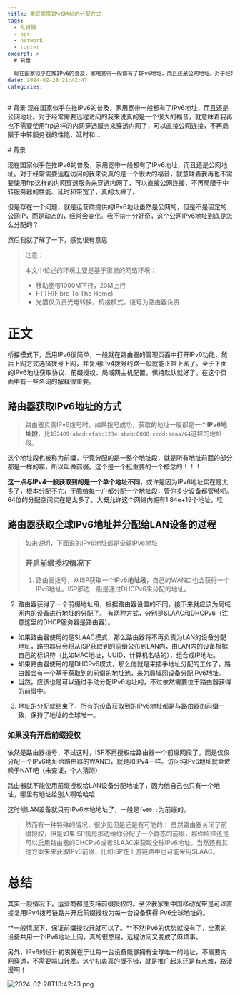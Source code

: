 ```yaml
---
title: 家庭宽带IPv6地址的分配方式
tags:
  - 乱折腾
  - ops
  - network
  - router
excerpt: >-
  # 背景

  现在国家似乎在推IPv6的普及，家用宽带一般都有了IPv6地址，而且还是公网地址。对于经常需要远程访问的我来说真的是一个很大的福音，就意味着我再也不需要使用frp这样的内网穿透服务来穿透内网了，可以直接公网连接，不再局限于中转服务器的性能、延时和...
date: 2024-02-28 21:42:47
categories:
---
```


\# 背景 现在国家似乎在推IPv6的普及，家用宽带一般都有了IPv6地址，而且还是公网地址。对于经常需要远程访问的我来说真的是一个很大的福音，就意味着我再也不需要使用frp这样的内网穿透服务来穿透内网了，可以直接公网连接，不再局限于中转服务器的性能、延时和...
<!-- more -->
\# 背景

现在国家似乎在推IPv6的普及，家用宽带一般都有了IPv6地址，而且还是公网地址。对于经常需要远程访问的我来说真的是一个很大的福音，就意味着我再也不需要使用frp这样的内网穿透服务来穿透内网了，可以直接公网连接，不再局限于中转服务器的性能、延时和带宽了，真的太棒了。

但是存在一个问题，就是运营商提供的IPv6地址虽然是公网的，但是不是固定的公网IP，而是动态的，经常会变化。我不禁十分好奇，这个公网IPv6地址到底是怎么分配的？

然后我就了解了一下，感觉很有意思

> 注意：
> 
> 本文中论述的环境主要是基于家里的网络环境：
> 
> *   移动宽带1000M下行，20M上行
> *   FTTH(Fibre To The Home)
> *   光猫仅负责光电转换，桥接模式，拨号为路由器负责

# 正文

桥接模式下，启用IPv6很简单，一般就在路由器的管理页面中打开IPv6功能，然后上网方式选择拨号上网，并复用IPv4拨号线路一般就能正常上网了。至于下面的IPv6地址获取协议、前缀授权、局域网主机配置，保持默认就好了。在这个页面中有一些名词的解释很重要。

## 路由器获取IPv6地址的方式

> 路由器负责IPv6拨号时，如果拨号成功，获取的地址一般都是一个**IPv6地址段**，比如`2409:abcd:efab:1234:abab:0000:ccdd:aaaa/64`这样的地址段。

这个地址段也被称为前缀，毕竟分配的是一整个地址段，就是所有地址前面的部分都是一样的嘛，所以叫做前缀。这个是一个挺重要的一个概念的！！！

**这一点与IPv4一般获取到的是一个单个地址不同**，或许是因为IPv6地址实在是太多了，根本分配不完，干脆给每一户都分配一个地址段，管你多少设备都管够吧。64位的分配空间实在是太多了，大概允许这个网络内拥有1.84e+19个地址，哇

## 路由器获取全球IPv6地址并分配给LAN设备的过程

> 如未说明，下面说的IPv6地址都是全球IPv6地址
> 
> ### 开启前缀授权情况下
> 
> 1.  路由器拨号，从ISP获取一个IPv6**地址段**，自己的WAN口也会获得一个IPv6地址。ISP那边一般是通过DHCPv6来分配的地址。

2.  路由器获得了一个前缀地址段，根据路由器设置的不同，接下来就应该为局域网内的设备进行地址的分配了。 有两种方式，分别是SLAAC和DHCPv6（注意这里的DHCP服务器是路由器）。

*   如果路由器使用的是SLAAC模式，那么路由器将不再负责为LAN的设备分配地址，路由器只会将从ISP获取到的前缀公布到LAN内，由LAN内的设备根据自己的标识符（比如MAC地址，UUID，计算机名啥的），组合成IP地址。
*   如果路由器使用的是DHCPv6模式，那么他就是来插手地址分配的工作了，路由器会有一个基于获取到的前缀的地址池，来为局域网设备分配IPv6地址。
*   当然，应该也是可以通过手动分配IPv6地址的，不过依然需要位于路由器获得的前缀中。

3.  地址的分配就结束了，所有的设备获取到的IPv6地址都是与路由器的前缀一致，保持了地址的全球唯一。

### 如果没有开启前缀授权

依然是路由器拨号，不过这时，ISP不再授权给路由器一个前缀网段了，而是仅仅分配一个IPv6地址给路由器的WAN口，就是和IPv4一样。访问纯IPv6地址就会依赖于NAT吧（未查证，个人猜测）

路由器就不能使用前缀授权给LAN设备分配地址了，因为他自己也只有一个地址，哪里有地址给别人啊哈哈哈

这时候LAN设备就只有IPv6本地地址了，一般是`fe80::`为前缀的。

> 然而有一种特殊的情况，很少见但是还是有可能的： 虽然路由器关闭了前缀授权，但是如果ISP机房那边给你分配了一个静态的前缀，那你照样还是可以启用路由器的DHCPv6或者SLAAC来获取全球IPv6地址。当然还有其他方案来来获取IPv6前缀，比如ISP在上游链路中也可能采用SLAAC。

# 总结

其实一般情况下，运营商都是支持前缀授权的。至少我家里中国移动宽带是可以直接复用IPv4拨号链路并开启前缀授权为每一台设备获得IPv6全球地址的。

**一般情况下，保证前缀授权开就可以了。**不然IPv6的优势就没有了，全家的设备共用一个IPv6地址上网，真的很憋屈，远程访问又变成了麻烦事。

另外，IPv6的设计初衷就在于让每一台设备能够拥有全球唯一的地址，不需要内网穿透，不需要端口转发。这个初衷真的很不错，就是推广起来还是有点难，路漫漫啊！

![2024-02-28T13:42:23.png](https://zhoushicheng.cn/legacy_imgs/1770595566.png)